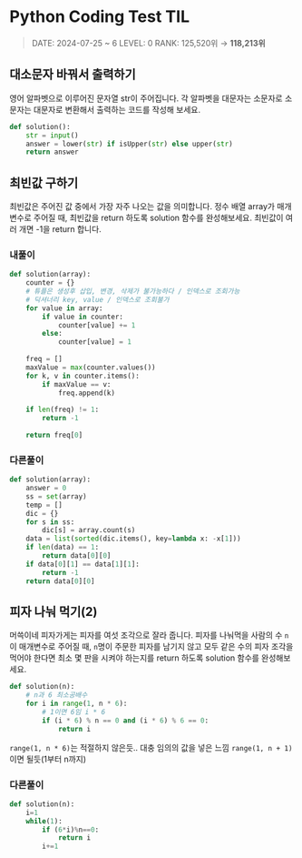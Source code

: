 #  Python Coding Test TIL
> DATE: 2024-07-25 ~ 6
LEVEL: 0
RANK: 125,520위 → **118,213위**


## 대소문자 바꿔서 출력하기
영어 알파벳으로 이루어진 문자열 str이 주어집니다. 각 알파벳을 대문자는 소문자로 소문자는 대문자로 변환해서 출력하는 코드를 작성해 보세요.
```python
def solution():
    str = input()
    answer = lower(str) if isUpper(str) else upper(str)
    return answer
```

## 최빈값 구하기
최빈값은 주어진 값 중에서 가장 자주 나오는 값을 의미합니다. 정수 배열 array가 매개변수로 주어질 때, 최빈값을 return 하도록 solution 함수를 완성해보세요. 최빈값이 여러 개면 -1을 return 합니다.
### 내풀이
```python
def solution(array):
    counter = {}
    # 튜플은 생성후 삽입, 변경, 삭제가 불가능하다 / 인덱스로 조회가능
    # 딕셔너리 key, value / 인덱스로 조회불가
    for value in array:
        if value in counter:
            counter[value] += 1
        else:
            counter[value] = 1
    
    freq = []    
    maxValue = max(counter.values())
    for k, v in counter.items():        
        if maxValue == v:
            freq.append(k)
            
    if len(freq) != 1: 
        return -1
    
    return freq[0]
```

### 다른풀이
```python
def solution(array):
    answer = 0
    ss = set(array)
    temp = []
    dic = {}
    for s in ss:
        dic[s] = array.count(s)
    data = list(sorted(dic.items(), key=lambda x: -x[1]))
    if len(data) == 1:
        return data[0][0]
    if data[0][1] == data[1][1]:
        return -1
    return data[0][0]
```

## 피자 나눠 먹기(2)
머쓱이네 피자가게는 피자를 여섯 조각으로 잘라 줍니다. 피자를 나눠먹을 사람의 수 `n`이 매개변수로 주어질 때, `n`명이 주문한 피자를 남기지 않고 모두 같은 수의 피자 조각을 먹어야 한다면 최소 몇 판을 시켜야 하는지를 return 하도록 solution 함수를 완성해보세요.
```python
def solution(n):
    # n과 6 최소공배수 
    for i in range(1, n * 6):
        # 1이면 6임 i * 6 
        if (i * 6) % n == 0 and (i * 6) % 6 == 0: 
            return i
```
`range(1, n * 6)`는 적절하지 않은듯.. 대충 임의의 값을 넣은 느낌
`range(1, n + 1)`이면 될듯(1부터 n까지)

### 다른풀이
```python
def solution(n):
    i=1
    while(1):
        if (6*i)%n==0:
            return i
        i+=1
```

